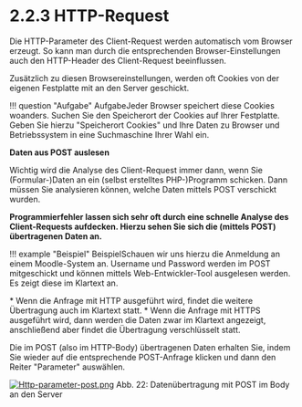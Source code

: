 # 2.2.3 HTTP-Request


Die
 HTTP-Parameter des Client-Request werden automatisch vom Browser 
erzeugt. So kann man durch die entsprechenden Browser-Einstellungen auch
 den HTTP-Header des Client-Request beeinflussen. 


Zusätzlich zu diesen Browsereinstellungen, werden oft Cookies von der eigenen Festplatte mit an den Server geschickt. 



!!! question "Aufgabe"
 AufgabeJeder
 Browser speichert diese Cookies woanders. Suchen Sie den Speicherort 
der Cookies auf Ihrer Festplatte. Geben Sie hierzu "Speicherort Cookies"
 und Ihre Daten zu Browser und Betriebssystem in eine Suchmaschine Ihrer
 Wahl ein.
  

**Daten aus POST auslesen**  

Wichtig wird die Analyse des Client-Request immer dann, wenn Sie 
(Formular-)Daten an ein (selbst erstelltes PHP-)Programm schicken. Dann 
müssen Sie analysieren können, welche Daten mittels POST verschickt 
wurden. 


**Programmierfehler lassen sich sehr oft durch eine schnelle 
Analyse des Client-Requests aufdecken. Hierzu sehen Sie sich die 
(mittels POST) übertragenen Daten an.**



!!! example "Beispiel"
 BeispielSchauen
 wir uns hierzu die Anmeldung an einem Moodle-System an. Username und 
Password werden im POST mitgeschickt und können mittels 
Web-Entwickler-Tool ausgelesen werden. Es zeigt diese im Klartext an. 



\* Wenn die Anfrage mit HTTP ausgeführt wird, findet die weitere Übertragung auch im Klartext statt.
\* Wenn die Anfrage mit HTTPS ausgeführt wird, dann werden die Daten 
zwar im Klartext angezeigt, anschließend aber findet die Übertragung 
verschlüsselt statt.


Die im POST (also im HTTP-Body) übertragenen Daten erhalten Sie, 
indem Sie wieder auf die entsprechende POST-Anfrage klicken und dann den
 Reiter "Parameter" auswählen.



[![Http-parameter-post.png](2.2.3%20HTTP-Request-Dateien/Http-parameter-post.png)](https://isp.eduloop.de/mediawiki/images/isp.eduloop.de/a/ac/Http-parameter-post.png) Abb. 22: Datenübertragung mit POST im Body an den Server
